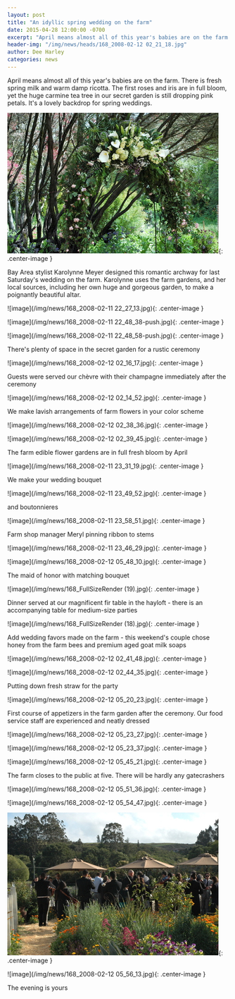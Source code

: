 ```yaml
---
layout: post
title: "An idyllic spring wedding on the farm"
date: 2015-04-28 12:00:00 -0700
excerpt: "April means almost all of this year's babies are on the farm. There is fresh spring milk and ..."
header-img: "/img/news/heads/168_2008-02-12 02_21_18.jpg"
author: Dee Harley
categories: news
---
```

April means almost all of this year's babies are on the farm. There is
fresh spring milk and warm damp ricotta. The first roses and iris are
in full bloom, yet the huge carmine tea tree in our secret garden is
still dropping pink petals. It's a lovely backdrop for spring
weddings.

![image](/img/news/168_arch2.jpg){: .center-image }

Bay Area stylist Karolynne Meyer designed this romantic archway for
last Saturday's wedding on the farm. Karolynne uses the farm gardens,
and her local sources, including her own huge and gorgeous garden, to
make a poignantly beautiful altar.

![image](/img/news/168_2008-02-11 22_27_13.jpg){: .center-image }

![image](/img/news/168_2008-02-11 22_48_38-push.jpg){: .center-image }



![image](/img/news/168_2008-02-11 22_48_58-push.jpg){: .center-image }

There's plenty of space in the secret garden for a rustic ceremony

![image](/img/news/168_2008-02-12 02_16_17.jpg){: .center-image }

Guests were served our chèvre with their champagne immediately after
the ceremony

![image](/img/news/168_2008-02-12 02_14_52.jpg){: .center-image }

We make lavish arrangements of farm flowers in your color scheme



![image](/img/news/168_2008-02-12 02_38_36.jpg){: .center-image }

![image](/img/news/168_2008-02-12 02_39_45.jpg){: .center-image }

The farm edible flower gardens are in full fresh bloom by April

![image](/img/news/168_2008-02-11 23_31_19.jpg){: .center-image }

We make your wedding bouquet

![image](/img/news/168_2008-02-11 23_49_52.jpg){: .center-image }

and boutonnieres

![image](/img/news/168_2008-02-11 23_58_51.jpg){: .center-image }

Farm shop manager Meryl pinning ribbon to stems

![image](/img/news/168_2008-02-11 23_46_29.jpg){: .center-image }

![image](/img/news/168_2008-02-12 05_48_10.jpg){: .center-image }

The maid of honor with matching bouquet

![image](/img/news/168_FullSizeRender (19).jpg){: .center-image }

Dinner served at our magnificent fir table in the hayloft - there is
an accompanying table for medium-size parties

![image](/img/news/168_FullSizeRender (18).jpg){: .center-image }

Add wedding favors made on the farm - this weekend's couple chose
honey from the farm bees and premium aged goat milk soaps

![image](/img/news/168_2008-02-12 02_41_48.jpg){: .center-image }

![image](/img/news/168_2008-02-12 02_44_35.jpg){: .center-image }

Putting down fresh straw for the party

![image](/img/news/168_2008-02-12 05_20_23.jpg){: .center-image }

First course of appetizers in the farm garden after the ceremony. Our
food service staff are experienced and neatly dressed

![image](/img/news/168_2008-02-12 05_23_27.jpg){: .center-image }

![image](/img/news/168_2008-02-12 05_23_37.jpg){: .center-image }

![image](/img/news/168_2008-02-12 05_45_21.jpg){: .center-image }

The farm closes to the public at five. There will be hardly any
gatecrashers

![image](/img/news/168_2008-02-12 05_51_36.jpg){: .center-image }

![image](/img/news/168_2008-02-12 05_54_47.jpg){: .center-image }

![image](/img/news/168_party.jpg){: .center-image }

![image](/img/news/168_2008-02-12 05_56_13.jpg){: .center-image }

The evening is yours




